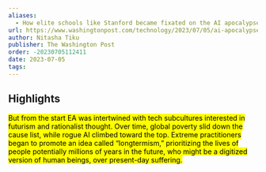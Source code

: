 ```yaml
---
aliases:
  - How elite schools like Stanford became fixated on the AI apocalypse
url: https://www.washingtonpost.com/technology/2023/07/05/ai-apocalypse-college-students/
author: Nitasha Tiku
publisher: The Washington Post
order: -20230705112411
date: 2023-07-05
tags:
---
```


## Highlights
<mark>But from the start EA was intertwined with tech subcultures interested in futurism and rationalist thought. Over time, global poverty slid down the cause list, while rogue AI climbed toward the top. Extreme practitioners began to promote an idea called “longtermism,” prioritizing the lives of people potentially millions of years in the future, who might be a digitized version of human beings, over present-day suffering.</mark>

